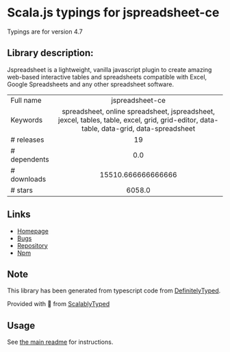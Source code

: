 
# Scala.js typings for jspreadsheet-ce

Typings are for version 4.7

## Library description:
Jspreadsheet is a lightweight, vanilla javascript plugin to create amazing web-based interactive tables and spreadsheets compatible with Excel, Google Spreadsheets and any other spreadsheet software.

|                    |                 |
| ------------------ | :-------------: |
| Full name          | jspreadsheet-ce |
| Keywords           | spreadsheet, online spreadsheet, jspreadsheet, jexcel, tables, table, excel, grid, grid-editor, data-table, data-grid, data-spreadsheet |
| # releases         | 19 |
| # dependents       | 0.0 |
| # downloads        | 15510.666666666666 |
| # stars            | 6058.0 |

## Links
- [Homepage](https://github.com/jspreadsheet/ce)
- [Bugs](https://github.com/jspreadsheet/ce/issues)
- [Repository](https://github.com/jspreadsheet/ce)
- [Npm](https://www.npmjs.com/package/jspreadsheet-ce)
    


## Note
This library has been generated from typescript code from [DefinitelyTyped](https://definitelytyped.org).

Provided with :purple_heart: from [ScalablyTyped](https://github.com/oyvindberg/ScalablyTyped)

## Usage
See [the main readme](../../readme.md) for instructions.


